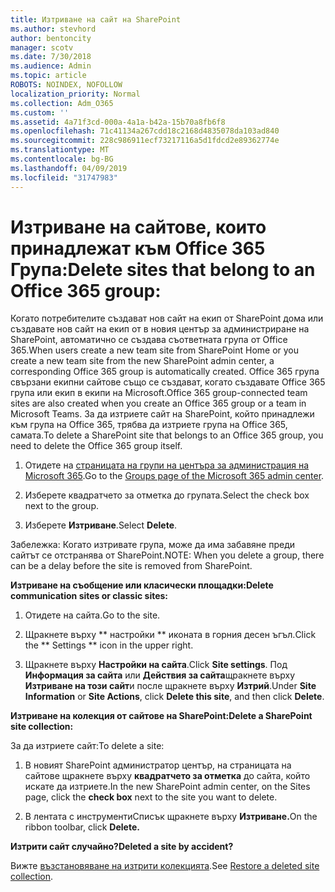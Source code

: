 ```yaml
---
title: Изтриване на сайт на SharePoint
ms.author: stevhord
author: bentoncity
manager: scotv
ms.date: 7/30/2018
ms.audience: Admin
ms.topic: article
ROBOTS: NOINDEX, NOFOLLOW
localization_priority: Normal
ms.collection: Adm_O365
ms.custom: ''
ms.assetid: 4a71f3cd-000a-4a1a-b42a-15b70a8fb6f8
ms.openlocfilehash: 71c41134a267cdd18c2168d4835078da103ad840
ms.sourcegitcommit: 228c986911ecf73217116a5d1fdcd2e89362774e
ms.translationtype: MT
ms.contentlocale: bg-BG
ms.lasthandoff: 04/09/2019
ms.locfileid: "31747983"
---
```

# <a name="delete-sites-that-belong-to-an-office-365-group"></a><span data-ttu-id="7a895-102">Изтриване на сайтове, които принадлежат към Office 365 Група:</span><span class="sxs-lookup"><span data-stu-id="7a895-102">Delete sites that belong to an Office 365 group:</span></span>

<span data-ttu-id="7a895-103">Когато потребителите създават нов сайт на екип от SharePoint дома или създавате нов сайт на екип от в новия център за администриране на SharePoint, автоматично се създава съответната група от Office 365.</span><span class="sxs-lookup"><span data-stu-id="7a895-103">When users create a new team site from SharePoint Home or you create a new team site from the new SharePoint admin center, a corresponding Office 365 group is automatically created.</span></span> <span data-ttu-id="7a895-104">Office 365 група свързани екипни сайтове също се създават, когато създавате Office 365 група или екип в екипи на Microsoft.</span><span class="sxs-lookup"><span data-stu-id="7a895-104">Office 365 group-connected team sites are also created when you create an Office 365 group or a team in Microsoft Teams.</span></span> <span data-ttu-id="7a895-105">За да изтриете сайт на SharePoint, който принадлежи към група на Office 365, трябва да изтриете група на Office 365, самата.</span><span class="sxs-lookup"><span data-stu-id="7a895-105">To delete a SharePoint site that belongs to an Office 365 group, you need to delete the Office 365 group itself.</span></span> 
  
1. <span data-ttu-id="7a895-106">Отидете на [страницата на групи на центъра за администрация на Microsoft 365](https://portal.office.com/adminportal/home#/groups).</span><span class="sxs-lookup"><span data-stu-id="7a895-106">Go to the [Groups page of the Microsoft 365 admin center](https://portal.office.com/adminportal/home#/groups).</span></span>
    
2. <span data-ttu-id="7a895-107">Изберете квадратчето за отметка до групата.</span><span class="sxs-lookup"><span data-stu-id="7a895-107">Select the check box next to the group.</span></span>
    
3. <span data-ttu-id="7a895-108">Изберете **Изтриване**.</span><span class="sxs-lookup"><span data-stu-id="7a895-108">Select **Delete**.</span></span>
    
<span data-ttu-id="7a895-109">Забележка: Когато изтривате група, може да има забавяне преди сайтът се отстранява от SharePoint.</span><span class="sxs-lookup"><span data-stu-id="7a895-109">NOTE: When you delete a group, there can be a delay before the site is removed from SharePoint.</span></span>
  
**<span data-ttu-id="7a895-110">Изтриване на съобщение или класически площадки:</span><span class="sxs-lookup"><span data-stu-id="7a895-110">Delete communication sites or classic sites:</span></span>**

1. <span data-ttu-id="7a895-111">Отидете на сайта.</span><span class="sxs-lookup"><span data-stu-id="7a895-111">Go to the site.</span></span>
  
2. <span data-ttu-id="7a895-112">Щракнете върху \*\* настройки \*\* иконата в горния десен ъгъл.</span><span class="sxs-lookup"><span data-stu-id="7a895-112">Click the \*\* Settings \*\* icon in the upper right.</span></span> 
  
3. <span data-ttu-id="7a895-113">Щракнете върху **Настройки на сайта**.</span><span class="sxs-lookup"><span data-stu-id="7a895-113">Click **Site settings**.</span></span> <span data-ttu-id="7a895-114">Под **Информация за сайта** или **Действия за сайта**щракнете върху **Изтриване на този сайт**и после щракнете върху **Изтрий**.</span><span class="sxs-lookup"><span data-stu-id="7a895-114">Under **Site Information** or **Site Actions**, click **Delete this site**, and then click **Delete**.</span></span>
  
**<span data-ttu-id="7a895-115">Изтриване на колекция от сайтове на SharePoint:</span><span class="sxs-lookup"><span data-stu-id="7a895-115">Delete a SharePoint site collection:</span></span>**

<span data-ttu-id="7a895-116">За да изтриете сайт:</span><span class="sxs-lookup"><span data-stu-id="7a895-116">To delete a site:</span></span>
  
1. <span data-ttu-id="7a895-117">В новият SharePoint администратор център, на страницата на сайтове щракнете върху **квадратчето за отметка** до сайта, който искате да изтриете.</span><span class="sxs-lookup"><span data-stu-id="7a895-117">In the new SharePoint admin center, on the Sites page, click the **check box** next to the site you want to delete.</span></span> 
    
2. <span data-ttu-id="7a895-118">В лентата с инструментиСписък щракнете върху **Изтриване.**</span><span class="sxs-lookup"><span data-stu-id="7a895-118">On the ribbon toolbar, click **Delete.**</span></span>
    
**<span data-ttu-id="7a895-119">Изтрити сайт случайно?</span><span class="sxs-lookup"><span data-stu-id="7a895-119">Deleted a site by accident?</span></span>**

<span data-ttu-id="7a895-120">Вижте [възстановяване на изтрити колекцията](https://go.microsoft.com/fwlink/?linkid=867660).</span><span class="sxs-lookup"><span data-stu-id="7a895-120">See [Restore a deleted site collection](https://go.microsoft.com/fwlink/?linkid=867660).</span></span>
  

